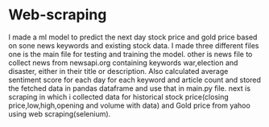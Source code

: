 # Web-scraping
I made a ml model to predict the next day stock price and gold price based on sone news keywords and existing stock data. I made three different files one is the main file for testing and training the model. 
other is news file to collect news from newsapi.org containing keywords war,election and disaster, either in their title or description. Also calculated average sentiment score for each day for each keyword and article count and stored the fetched data in pandas dataframe and use that in main.py file.
next is scraping in which i collected data for historical stock price(closing price,low,high,opening and volume with data) and Gold price from yahoo using web scraping(selenium).
